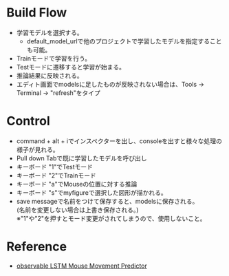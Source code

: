 # Build Flow
- 学習モデルを選択する。
  - default_model_urlで他のプロジェクトで学習したモデルを指定することも可能。  
- Trainモードで学習を行う。
- Testモードに遷移すると学習が始まる。
- 推論結果に反映される。
- エディト画面でmodelsに足したものが反映されない場合は、Tools -> Terminal -> "refresh"をタイプ

# Control 
- command + alt + iでインスペクターを出し、consoleを出すと様々な処理の様子が見れる。
- Pull down Tabで既に学習したモデルを呼び出し
- キーボード "1"でTestモード  
- キーボード "2"でTrainモード  
- キーボード "a"でMouseの位置に対する推論  
- キーボード "s"でmyfigureで選択した図形が描かれる。
- save messageで名前をつけて保存すると、modelsに保存される。  
  (名前を変更しない場合は上書き保存される。)   
  ※"1"や"2"を押すとモード変更がされてしまうので、使用しないこと。

# Reference
- [observable LSTM Mouse Movement Predictor](https://observablehq.com/@kiyu/tensorflow-js-lstm-mouse-movement-predictor)